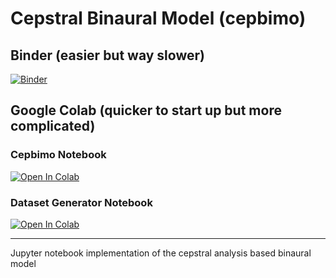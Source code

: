 # Cepstral Binaural Model (cepbimo)
## Binder (easier but way slower)
[![Binder](https://mybinder.org/badge_logo.svg)](https://mybinder.org/v2/gh/JerameyATyler/mybinder_environment/main?urlpath=git-pull?repo=https://github.com/JerameyATyler/cepbimo/cepbimo)
## Google Colab (quicker to start up but more complicated)
### Cepbimo Notebook
[![Open In Colab](https://colab.research.google.com/assets/colab-badge.svg)](https://colab.research.google.com/github/JerameyATyler/cepbimo/blob/main/cepbimo/cepbimo.ipynb)
### Dataset Generator Notebook
[![Open In Colab](https://colab.research.google.com/assets/colab-badge.svg)](https://colab.research.google.com/github/JerameyATyler/cepbimo/blob/main/cepbimo/dataset.ipynb)

***
Jupyter notebook implementation of the cepstral analysis based binaural model
